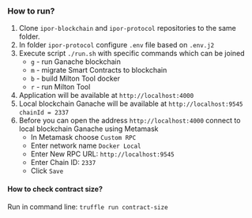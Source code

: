 ### How to run?

1. Clone `ipor-blockchain` and `ipor-protocol` repositories to the same folder.
2. In folder `ipor-protocol` configure `.env` file based on `.env.j2`
3. Execute script `./run.sh` with specific commands which can be joined
   - `g` - run Ganache blockchain
   - `m` - migrate Smart Contracts to blockchain
   - `b` - build Milton Tool docker
   - `r` - run Milton Tool
4. Application will be available at `http://localhost:4000`
5. Local blockchain Ganache will be available at `http://localhost:9545` `chainId = 2337`
6. Before you can open the address `http://localhost:4000` connect to local blockchain Ganache using Metamask
    - In Metamask choose `Custom RPC`
    - Enter network name `Docker Local`
    - Enter New RPC URL: `http://localhost:9545`
    - Enter Chain ID: `2337`
    - Click `Save`

#### How to check contract size?

Run in command line: `truffle run contract-size`
